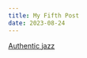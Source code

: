 ```yaml
---
title: My Fifth Post
date: 2023-08-24
---
```


[Authentic jazz](https://www.youtube.com/watch?v=gJ7Hhh7Z9yw&list=LL&index=46)